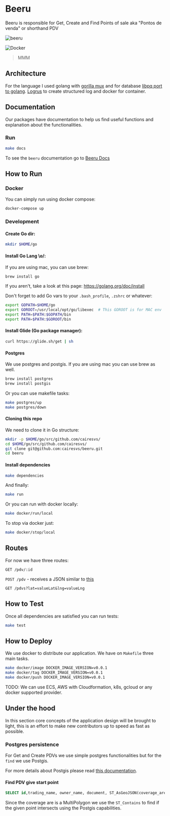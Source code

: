 # Beeru

Beeru is responsible for Get, Create and Find Points of sale aka "Pontos de venda" or shorthand PDV

![beeru](https://media.giphy.com/media/osbU9PXXgwHuM/giphy.gif)

![Docker](https://hub.docker.com/r/caires/beeru/)

> MMM

## Architecture

For the language I used golang with [gorilla mux](https://github.com/gorilla/mux) and for database [libpq port to golang](https://github.com/lib/pq).
[Logrus](github.com/sirupsen/logrus) to create structured log and docker for container.

## Documentation

Our packages have documentation to help us find useful functions and explanation about the functionalities.

### Run

```sh
make docs
```

To see the `beeru` documentation go to [Beeru Docs](http://localhost:6060/pkg/github.com/cairesvs/beeru/)

## How to Run

### Docker

You can simply run using docker compose:

```sh
docker-compose up
```

### Development

#### Create Go dir:

```sh
mkdir $HOME/go
```

#### Install Go Lang \o/:

If you are using mac, you can use brew:

```sh
brew install go
```

If you aren't, take a look at this page: https://golang.org/doc/install

Don't forget to add Go vars to your `.bash_profile`, `.zshrc` or whatever:

```sh
export GOPATH=$HOME/go
export GOROOT=/usr/local/opt/go/libexec  # This GOROOT is for MAC env
export PATH=$PATH:$GOPATH/bin
export PATH=$PATH:$GOROOT/bin
```

#### Install Glide (Go package manager):

```sh
curl https://glide.sh/get | sh
```

#### Postgres

We use postgres and postgis. If you are using mac you can use brew as well.

```sh
brew install postgres
brew install postgis
```

Or you can use makefile tasks:
```sh
make postgres/up
make postgres/down
```

#### Cloning this repo

We need to clone it in Go structure:

```sh
mkdir -p $HOME/go/src/github.com/cairesvs/
cd $HOME/go/src/github.com/cairesvs/
git clone git@github.com:cairesvs/beeru.git
cd beeru
```

#### Install dependencies

```sh
make dependencies
```

And finally:

```sh
make run
```

Or you can run with docker locally:

```sh
make docker/run/local 
```

To stop via docker just:

```sh
make docker/stop/local
```

## Routes

For now we have three routes:

`GET /pdv/:id`

`POST /pdv` - receives a JSON similar to [this](../master/test.json)

`GET /pdvs?lat=valueLat&lng=valueLng`


## How to Test

Once all dependencies are satisfied you can run tests:

```sh
make test
```

## How to Deploy

We use docker to distribute our application. We have on `Makefile` three main tasks.

```sh
make docker/image DOCKER_IMAGE_VERSION=v0.0.1 
make docker/tag DOCKER_IMAGE_VERSION=v0.0.1 
make docker/push DOCKER_IMAGE_VERSION=v0.0.1 
```

TODO: We can use ECS, AWS with Cloudformation, k8s, gcloud or any docker supported provider.

## Under the hood

In this section core concepts of the application design will be brought to light, this is an effort to make
new contributors up to speed as fast as possible.

### Postgres persistence

For Get and Create PDVs we use simple postgres functionalities but for the `find` we use Postgis.

For more details about Postgis please read [this documentation](http://postgis.net/documentation/).

#### Find PDV give start point

```sql
SELECT id,trading_name, owner_name, document, ST_AsGeoJSON(coverage_area) as coverage_area, ST_AsGeoJSON(address) as address FROM pdv WHERE ST_Contains(pdv.coverage_area, ST_GeomFromText('POINT(%03.6f %03.6f)', 4326)) ORDER BY ST_Distance(pdv.coverage_area, pdv.address)
```

Since the coverage are is a MultiPolygon we use the `ST_Contains` to find if the given point intersects using the Postgis capabilities.